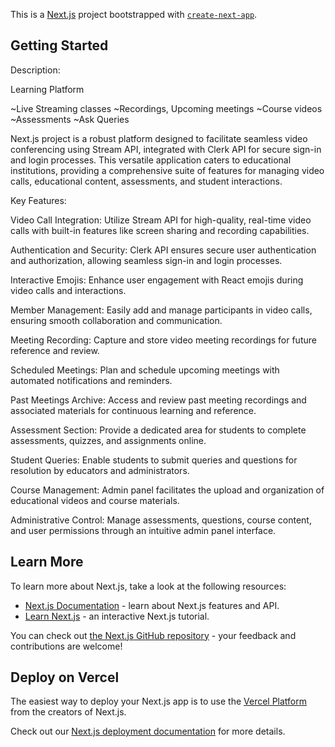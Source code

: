 This is a [Next.js](https://nextjs.org/) project bootstrapped with [`create-next-app`](https://github.com/vercel/next.js/tree/canary/packages/create-next-app).

## Getting Started

Description:

Learning Platform

~Live Streaming classes
~Recordings, Upcoming meetings
~Course videos
~Assessments
~Ask Queries


 Next.js project is a robust platform designed to facilitate seamless video conferencing using Stream API, integrated with Clerk API for secure sign-in and login processes. This versatile application caters to educational institutions, providing a comprehensive suite of features for managing video calls, educational content, assessments, and student interactions.

Key Features:

Video Call Integration: Utilize Stream API for high-quality, real-time video calls with built-in features like screen sharing and recording capabilities.

Authentication and Security: Clerk API ensures secure user authentication and authorization, allowing seamless sign-in and login processes.

Interactive Emojis: Enhance user engagement with React emojis during video calls and interactions.

Member Management: Easily add and manage participants in video calls, ensuring smooth collaboration and communication.

Meeting Recording: Capture and store video meeting recordings for future reference and review.

Scheduled Meetings: Plan and schedule upcoming meetings with automated notifications and reminders.

Past Meetings Archive: Access and review past meeting recordings and associated materials for continuous learning and reference.

Assessment Section: Provide a dedicated area for students to complete assessments, quizzes, and assignments online.

Student Queries: Enable students to submit queries and questions for resolution by educators and administrators.

Course Management: Admin panel facilitates the upload and organization of educational videos and course materials.

Administrative Control: Manage assessments, questions, course content, and user permissions through an intuitive admin panel interface.


## Learn More

To learn more about Next.js, take a look at the following resources:

- [Next.js Documentation](https://nextjs.org/docs) - learn about Next.js features and API.
- [Learn Next.js](https://nextjs.org/learn) - an interactive Next.js tutorial.

You can check out [the Next.js GitHub repository](https://github.com/vercel/next.js/) - your feedback and contributions are welcome!

## Deploy on Vercel

The easiest way to deploy your Next.js app is to use the [Vercel Platform](https://vercel.com/new?utm_medium=default-template&filter=next.js&utm_source=create-next-app&utm_campaign=create-next-app-readme) from the creators of Next.js.

Check out our [Next.js deployment documentation](https://nextjs.org/docs/deployment) for more details.

